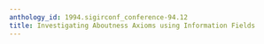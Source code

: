 ```yaml
---
anthology_id: 1994.sigirconf_conference-94.12
title: Investigating Aboutness Axioms using Information Fields
---
```

